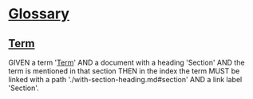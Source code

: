 # [Glossary](#glossary)

## [Term](#term)

GIVEN a term '[Term][1]'
AND a document with a heading 'Section'
AND the term is mentioned in that section
THEN in the index the term MUST be linked with a path './with-section-heading.md#section'
AND a link label 'Section'.

[1]: #term "GIVEN a term 'Term'
AND a document with a heading 'Section'
AND the term is mentioned in that section
THEN in the index the term MUST be linked with a path './with-section-heading.md#section'
AND a link label 'Section'."
